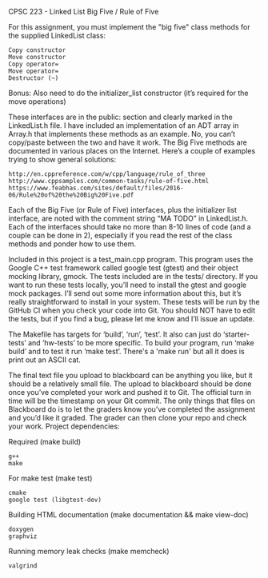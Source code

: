 CPSC 223 - Linked List Big Five / Rule of Five

For this assignment, you must implement the "big five" class methods for the supplied LinkedList class:

    Copy constructor
    Move constructor
    Copy operator=
    Move operator=
    Destructor (~)

Bonus: Also need to do the initializer_list constructor (it’s required for the move operations)

These interfaces are in the public: section and clearly marked in the LinkedList.h file. I have included an implementation of an ADT array in Array.h that implements these methods as an example. No, you can’t copy/paste between the two and have it work. The Big Five methods are documented in various places on the Internet. Here’s a couple of examples trying to show general solutions:

    http://en.cppreference.com/w/cpp/language/rule_of_three
    http://www.cppsamples.com/common-tasks/rule-of-five.html
    https://www.feabhas.com/sites/default/files/2016-06/Rule%20of%20the%20Big%20Five.pdf

Each of the Big Five (or Rule of Five) interfaces, plus the initializer list interface, are noted with the comment string “MA TODO” in LinkedList.h. Each of the interfaces should take no more than 8-10 lines of code (and a couple can be done in 2), especially if you read the rest of the class methods and ponder how to use them.

Included in this project is a test_main.cpp program. This program uses the Google C++ test framework called google test (gtest) and their object mocking library, gmock. The tests included are in the tests/ directory. If you want to run these tests locally, you’ll need to install the gtest and google mock packages. I’ll send out some more information about this, but it’s really straightforward to install in your system. These tests will be run by the GitHub CI when you check your code into Git. You should NOT have to edit the tests, but if you find a bug, please let me know and I’ll issue an update.

The Makefile has targets for ‘build’, ‘run’, ‘test’. It also can just do ‘starter-tests’ and ‘hw-tests’ to be more specific. To build your program, run ‘make build’ and to test it run ‘make test’. There's a 'make run' but all it does is print out an ASCII cat.

The final text file you upload to blackboard can be anything you like, but it should be a relatively small file. The upload to blackboard should be done once you’ve completed your work and pushed it to Git. The official turn in time will be the timestamp on your Git commit. The only things that files on Blackboard do is to let the graders know you’ve completed the assignment and you’d like it graded. The grader can then clone your repo and check your work.
Project dependencies:

Required (make build)

    g++
    make

For make test (make test)

    cmake
    google test (libgtest-dev)

Building HTML documentation (make documentation && make view-doc)

    doxygen
    graphviz

Running memory leak checks (make memcheck)

    valgrind

